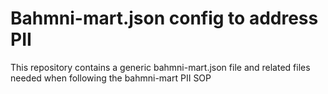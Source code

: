 # Bahmni-mart.json config to address PII
This repository contains a generic bahmni-mart.json file and related files needed when following the bahmni-mart PII SOP

